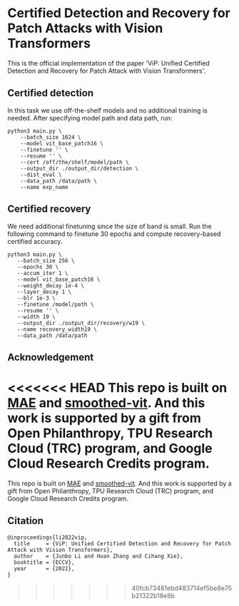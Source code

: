 # Certified Detection and Recovery for Patch Attacks with Vision Transformers
This is the official implementation of the paper 'ViP: Unified Certified Detection and Recovery for Patch Attack with Vision Transformers'.

## Certified detection
In this task we use off-the-shelf models and no additional training is needed. After specifying model path and data path, run:

```
python3 main.py \
    --batch_size 1024 \
    --model vit_base_patch16 \
    --finetune '' \
    --resume '' \
    --cert /off/the/shelf/model/path \
    --output_dir ./output_dir/detection \
    --dist_eval \
    --data_path /data/path \
    --name exp_name
```

## Certified recovery
We need additional finetuning since the size of band is small. Run the following command to finetune 30 epochs
 and compute recovery-based certified accuracy. 
 ```
python3 main.py \
    --batch_size 256 \
    --epochs 30 \
    --accum_iter 1 \
    --model vit_base_patch16 \
    --weight_decay 1e-4 \
    --layer_decay 1 \
    --blr 1e-3 \
    --finetune /model/path \
    --resume '' \
    --width 19 \
    --output_dir ./output_dir/recovery/w19 \
    --name recovery_width19 \
    --data_path /data/path
```

## Acknowledgement
<<<<<<< HEAD
This repo is built on [MAE](https://github.com/facebookresearch/mae) and [smoothed-vit](https://github.com/MadryLab/smoothed-vit). And this work is supported by a gift from Open Philanthropy, TPU Research Cloud (TRC) program, and Google Cloud Research Credits program.
=======
This repo is built on [MAE](https://github.com/facebookresearch/mae) and [smoothed-vit](https://github.com/MadryLab/smoothed-vit). And this work is supported by a gift from Open Philanthropy, TPU Research Cloud (TRC) program, and Google Cloud Research Credits program.


## Citation

```
@inproceedings{li2022vip,
  title     = {ViP: Unified Certified Detection and Recovery for Patch Attack with Vision Transformers}, 
  author    = {Junbo Li and Huan Zhang and Cihang Xie},
  booktitle = {ECCV},
  year      = {2022},
}
```
>>>>>>> 40fcb73481ebd483714ef5be8e75b21322b18e8b
